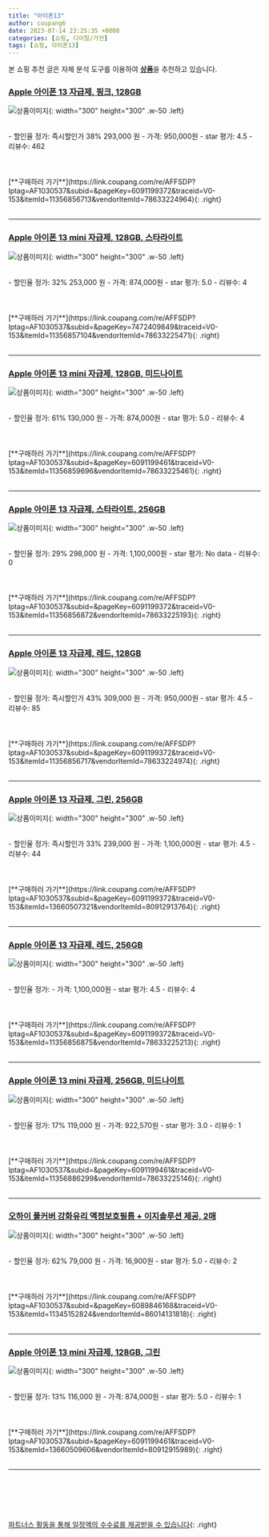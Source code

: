 ```yaml
---
title: "아이폰13"
author: coupang6
date: 2023-07-14 23:25:35 +0800
categories: [쇼핑, 디이털/가전]
tags: [쇼핑, 아이폰13]
---
```


본 쇼핑 추천 글은 자체 분석 도구를 이용하여 [**상품**](https://link.coupang.com/a/bao1ui)을 추천하고 있습니다.

### [Apple 아이폰 13 자급제, 핑크, 128GB](https://link.coupang.com/re/AFFSDP?lptag=AF1030537&subid=&pageKey=6091199372&traceid=V0-153&itemId=11356856713&vendorItemId=78633224964)

![상품이미지](https://thumbnail6.coupangcdn.com/thumbnails/remote/230x230ex/image/retail/images/2132710134121752-f517dbf8-8df9-4edb-9711-f62217fd8ec3.jpg){: width="300" height="300" .w-50 .left}


<br>
- 할인율 정가: 즉시할인가 38%  293,000   원
- 가격: 950,000원
- star 평가: 4.5
- 리뷰수: 462
<br>
<br>
<br>
<br>
[**구매하러 가기**](https://link.coupang.com/re/AFFSDP?lptag=AF1030537&subid=&pageKey=6091199372&traceid=V0-153&itemId=11356856713&vendorItemId=78633224964){: .right}
<br>
<br>

---

### [Apple 아이폰 13 mini 자급제, 128GB, 스타라이트](https://link.coupang.com/re/AFFSDP?lptag=AF1030537&subid=&pageKey=7472409849&traceid=V0-153&itemId=11356857104&vendorItemId=78633225471)

![상품이미지](https://thumbnail7.coupangcdn.com/thumbnails/remote/230x230ex/image/retail/images/4004397709781541-9f01fe0e-dd67-4d12-868b-68ba5c6a5174.jpg){: width="300" height="300" .w-50 .left}


<br>
- 할인율 정가: 32%  253,000   원
- 가격: 874,000원
- star 평가: 5.0
- 리뷰수: 4
<br>
<br>
<br>
<br>
[**구매하러 가기**](https://link.coupang.com/re/AFFSDP?lptag=AF1030537&subid=&pageKey=7472409849&traceid=V0-153&itemId=11356857104&vendorItemId=78633225471){: .right}
<br>
<br>

---

### [Apple 아이폰 13 mini 자급제, 128GB, 미드나이트](https://link.coupang.com/re/AFFSDP?lptag=AF1030537&subid=&pageKey=6091199461&traceid=V0-153&itemId=11356859696&vendorItemId=78633225461)

![상품이미지](https://thumbnail10.coupangcdn.com/thumbnails/remote/230x230ex/image/retail/images/2033058241318549-3fb6d002-7ce9-4075-a28d-7d09a1e93795.jpg){: width="300" height="300" .w-50 .left}


<br>
- 할인율 정가: 61%  130,000   원
- 가격: 874,000원
- star 평가: 5.0
- 리뷰수: 4
<br>
<br>
<br>
<br>
[**구매하러 가기**](https://link.coupang.com/re/AFFSDP?lptag=AF1030537&subid=&pageKey=6091199461&traceid=V0-153&itemId=11356859696&vendorItemId=78633225461){: .right}
<br>
<br>

---

### [Apple 아이폰 13 자급제, 스타라이트, 256GB](https://link.coupang.com/re/AFFSDP?lptag=AF1030537&subid=&pageKey=6091199372&traceid=V0-153&itemId=11356856872&vendorItemId=78633225193)

![상품이미지](https://thumbnail9.coupangcdn.com/thumbnails/remote/230x230ex/image/retail/images/2756318842069339-c792224c-414f-4ab5-b126-5c134a13003f.jpg){: width="300" height="300" .w-50 .left}


<br>
- 할인율 정가: 29%  298,000   원
- 가격: 1,100,000원
- star 평가: No data
- 리뷰수: 0
<br>
<br>
<br>
<br>
[**구매하러 가기**](https://link.coupang.com/re/AFFSDP?lptag=AF1030537&subid=&pageKey=6091199372&traceid=V0-153&itemId=11356856872&vendorItemId=78633225193){: .right}
<br>
<br>

---

### [Apple 아이폰 13 자급제, 레드, 128GB](https://link.coupang.com/re/AFFSDP?lptag=AF1030537&subid=&pageKey=6091199372&traceid=V0-153&itemId=11356856717&vendorItemId=78633224974)

![상품이미지](https://thumbnail10.coupangcdn.com/thumbnails/remote/230x230ex/image/retail/images/2756202250879543-2c8fe449-91e4-4c2d-a94d-c786d64c8340.jpg){: width="300" height="300" .w-50 .left}


<br>
- 할인율 정가: 즉시할인가 43%  309,000   원
- 가격: 950,000원
- star 평가: 4.5
- 리뷰수: 85
<br>
<br>
<br>
<br>
[**구매하러 가기**](https://link.coupang.com/re/AFFSDP?lptag=AF1030537&subid=&pageKey=6091199372&traceid=V0-153&itemId=11356856717&vendorItemId=78633224974){: .right}
<br>
<br>

---

### [Apple 아이폰 13 자급제, 그린, 256GB](https://link.coupang.com/re/AFFSDP?lptag=AF1030537&subid=&pageKey=6091199372&traceid=V0-153&itemId=13660507321&vendorItemId=80912913764)

![상품이미지](https://thumbnail9.coupangcdn.com/thumbnails/remote/230x230ex/image/retail/images/467681766360707-b3b2919e-314a-4628-bb01-8c899d77d72f.jpg){: width="300" height="300" .w-50 .left}


<br>
- 할인율 정가: 즉시할인가 33%  239,000   원
- 가격: 1,100,000원
- star 평가: 4.5
- 리뷰수: 44
<br>
<br>
<br>
<br>
[**구매하러 가기**](https://link.coupang.com/re/AFFSDP?lptag=AF1030537&subid=&pageKey=6091199372&traceid=V0-153&itemId=13660507321&vendorItemId=80912913764){: .right}
<br>
<br>

---

### [Apple 아이폰 13 자급제, 레드, 256GB](https://link.coupang.com/re/AFFSDP?lptag=AF1030537&subid=&pageKey=6091199372&traceid=V0-153&itemId=11356856875&vendorItemId=78633225213)

![상품이미지](https://thumbnail8.coupangcdn.com/thumbnails/remote/230x230ex/image/retail/images/2756176583372113-ca52052c-b1bb-400c-bee9-1587a2edc871.jpg){: width="300" height="300" .w-50 .left}


<br>
- 할인율 정가: 
- 가격: 1,100,000원
- star 평가: 4.5
- 리뷰수: 4
<br>
<br>
<br>
<br>
[**구매하러 가기**](https://link.coupang.com/re/AFFSDP?lptag=AF1030537&subid=&pageKey=6091199372&traceid=V0-153&itemId=11356856875&vendorItemId=78633225213){: .right}
<br>
<br>

---

### [Apple 아이폰 13 mini 자급제, 256GB, 미드나이트](https://link.coupang.com/re/AFFSDP?lptag=AF1030537&subid=&pageKey=6091199461&traceid=V0-153&itemId=11356886299&vendorItemId=78633225146)

![상품이미지](https://thumbnail9.coupangcdn.com/thumbnails/remote/230x230ex/image/retail/images/4004691912353956-b35952b1-8896-45e4-80a0-f7670d3c19cb.jpg){: width="300" height="300" .w-50 .left}


<br>
- 할인율 정가: 17%  119,000   원
- 가격: 922,570원
- star 평가: 3.0
- 리뷰수: 1
<br>
<br>
<br>
<br>
[**구매하러 가기**](https://link.coupang.com/re/AFFSDP?lptag=AF1030537&subid=&pageKey=6091199461&traceid=V0-153&itemId=11356886299&vendorItemId=78633225146){: .right}
<br>
<br>

---

### [오하이 풀커버 강화유리 액정보호필름 + 이지솔루션 제공, 2매](https://link.coupang.com/re/AFFSDP?lptag=AF1030537&subid=&pageKey=6089846168&traceid=V0-153&itemId=11345152824&vendorItemId=86014131818)

![상품이미지](https://thumbnail10.coupangcdn.com/thumbnails/remote/230x230ex/image/vendor_inventory/4312/04a1a9ecdd24ebd4ffdee53bba1ba51fcc7b88892fe0b0fa5a763915f515.jpg){: width="300" height="300" .w-50 .left}


<br>
- 할인율 정가: 62%  79,000   원
- 가격: 16,900원
- star 평가: 5.0
- 리뷰수: 2
<br>
<br>
<br>
<br>
[**구매하러 가기**](https://link.coupang.com/re/AFFSDP?lptag=AF1030537&subid=&pageKey=6089846168&traceid=V0-153&itemId=11345152824&vendorItemId=86014131818){: .right}
<br>
<br>

---

### [Apple 아이폰 13 mini 자급제, 128GB, 그린](https://link.coupang.com/re/AFFSDP?lptag=AF1030537&subid=&pageKey=6091199461&traceid=V0-153&itemId=13660509606&vendorItemId=80912915989)

![상품이미지](https://thumbnail6.coupangcdn.com/thumbnails/remote/230x230ex/image/retail/images/468019694639477-51cc43c9-1572-44dd-8c51-02e32690eb40.jpg){: width="300" height="300" .w-50 .left}


<br>
- 할인율 정가: 13%  116,000   원
- 가격: 874,000원
- star 평가: 5.0
- 리뷰수: 1
<br>
<br>
<br>
<br>
[**구매하러 가기**](https://link.coupang.com/re/AFFSDP?lptag=AF1030537&subid=&pageKey=6091199461&traceid=V0-153&itemId=13660509606&vendorItemId=80912915989){: .right}
<br>
<br>

---
<br><br><br><br><br> [파트너스 활동을 통해 일정액의 수수료를 제공받을 수 있습니다](https://link.coupang.com/a/bao1ui){: .right}